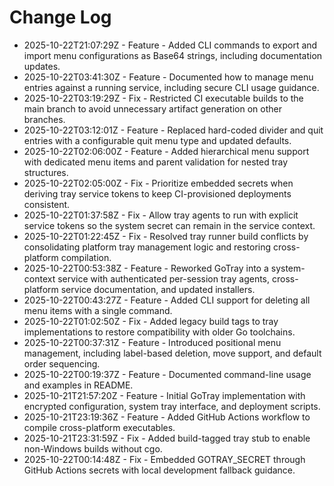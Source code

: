 # Change Log

- 2025-10-22T21:07:29Z - Feature - Added CLI commands to export and import menu configurations as Base64 strings, including documentation updates.
- 2025-10-22T03:41:30Z - Feature - Documented how to manage menu entries against a running service, including secure CLI usage guidance.
- 2025-10-22T03:19:29Z - Fix - Restricted CI executable builds to the main branch to avoid unnecessary artifact generation on other branches.
- 2025-10-22T03:12:01Z - Feature - Replaced hard-coded divider and quit entries with a configurable quit menu type and updated defaults.
- 2025-10-22T02:06:00Z - Feature - Added hierarchical menu support with dedicated menu items and parent validation for nested tray structures.
- 2025-10-22T02:05:00Z - Fix - Prioritize embedded secrets when deriving tray service tokens to keep CI-provisioned deployments consistent.
- 2025-10-22T01:37:58Z - Fix - Allow tray agents to run with explicit service tokens so the system secret can remain in the service context.
- 2025-10-22T01:22:45Z - Fix - Resolved tray runner build conflicts by consolidating platform tray management logic and restoring cross-platform compilation.
- 2025-10-22T00:53:38Z - Feature - Reworked GoTray into a system-context service with authenticated per-session tray agents, cross-platform service documentation, and updated installers.
- 2025-10-22T00:43:27Z - Feature - Added CLI support for deleting all menu items with a single command.
- 2025-10-22T01:02:50Z - Fix - Added legacy build tags to tray implementations to restore compatibility with older Go toolchains.
- 2025-10-22T00:37:31Z - Feature - Introduced positional menu management, including label-based deletion, move support, and default order sequencing.
- 2025-10-22T00:19:37Z - Feature - Documented command-line usage and examples in README.
- 2025-10-21T21:57:20Z - Feature - Initial GoTray implementation with encrypted configuration, system tray interface, and deployment scripts.
- 2025-10-21T23:19:36Z - Feature - Added GitHub Actions workflow to compile cross-platform executables.
- 2025-10-21T23:31:59Z - Fix - Added build-tagged tray stub to enable non-Windows builds without cgo.
- 2025-10-22T00:14:48Z - Fix - Embedded GOTRAY_SECRET through GitHub Actions secrets with local development fallback guidance.
